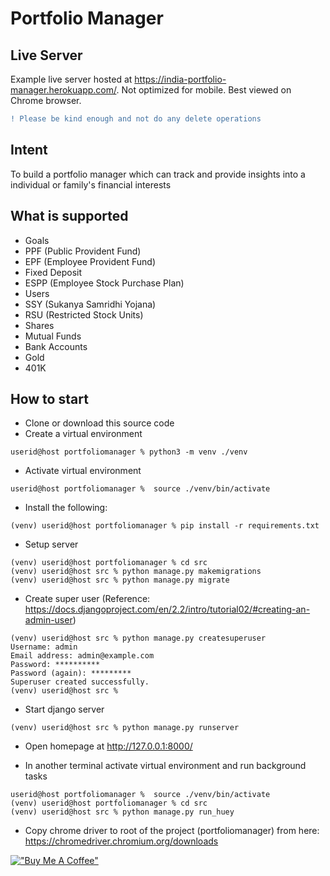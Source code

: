 # Portfolio Manager
## Live Server
Example live server hosted at https://india-portfolio-manager.herokuapp.com/. Not optimized for mobile. Best viewed on Chrome browser.
```diff
! Please be kind enough and not do any delete operations
```
## Intent

To build a portfolio manager which can track and provide insights into a individual or family's financial interests


## What is supported

* Goals
* PPF (Public Provident Fund)
* EPF (Employee Provident Fund)
* Fixed Deposit
* ESPP (Employee Stock Purchase Plan)
* Users
* SSY (Sukanya Samridhi Yojana)
* RSU (Restricted Stock Units)
* Shares
* Mutual Funds
* Bank Accounts
* Gold
* 401K


## How to start
* Clone or download this source code
* Create a virtual environment
```
userid@host portfoliomanager % python3 -m venv ./venv
```
* Activate virtual environment
```
userid@host portfoliomanager %  source ./venv/bin/activate
```
* Install the following:
```
(venv) userid@host portfoliomanager % pip install -r requirements.txt
```
* Setup server
```
(venv) userid@host portfoliomanager % cd src
(venv) userid@host src % python manage.py makemigrations
(venv) userid@host src % python manage.py migrate
```
* Create super user (Reference: https://docs.djangoproject.com/en/2.2/intro/tutorial02/#creating-an-admin-user)
```
(venv) userid@host src % python manage.py createsuperuser
Username: admin
Email address: admin@example.com
Password: **********
Password (again): *********
Superuser created successfully.
(venv) userid@host src % 
```
* Start django server
```
(venv) userid@host src % python manage.py runserver
```
* Open homepage at http://127.0.0.1:8000/

* In another terminal activate virtual environment and run background tasks
```
userid@host portfoliomanager %  source ./venv/bin/activate
(venv) userid@host portfoliomanager % cd src
(venv) userid@host src % python manage.py run_huey
```
* Copy chrome driver to root of the project (portfoliomanager) from here: https://chromedriver.chromium.org/downloads


[!["Buy Me A Coffee"](https://www.buymeacoffee.com/assets/img/custom_images/orange_img.png)](https://www.buymeacoffee.com/kkuruvadi)
